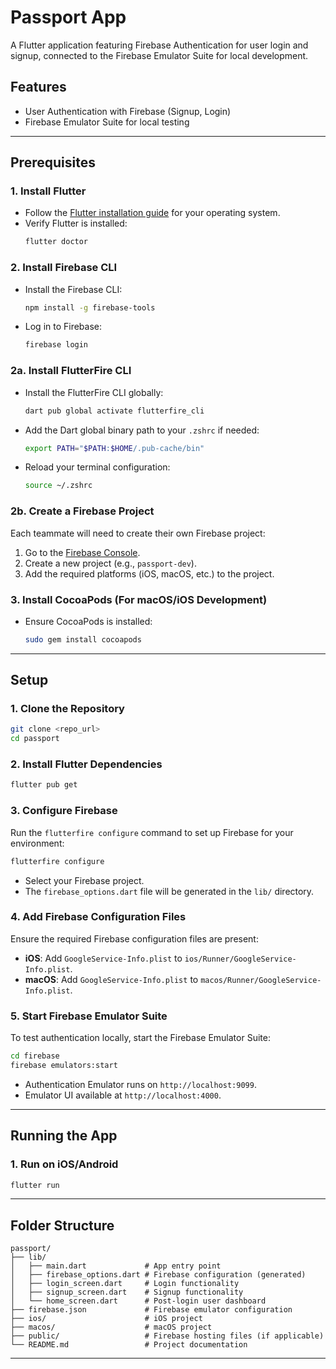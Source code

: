 # Passport App

A Flutter application featuring Firebase Authentication for user login and signup, connected to the Firebase Emulator Suite for local development.

## **Features**
- User Authentication with Firebase (Signup, Login)
- Firebase Emulator Suite for local testing

---

## **Prerequisites**

### **1. Install Flutter**
- Follow the [Flutter installation guide](https://flutter.dev/docs/get-started/install) for your operating system.
- Verify Flutter is installed:
  ```zsh
  flutter doctor
  ```

### **2. Install Firebase CLI**
- Install the Firebase CLI:
  ```zsh
  npm install -g firebase-tools
  ```
- Log in to Firebase:
  ```zsh
  firebase login
  ```
### **2a. Install FlutterFire CLI**
- Install the FlutterFire CLI globally:
  ```zsh
  dart pub global activate flutterfire_cli
  ```
- Add the Dart global binary path to your `.zshrc` if needed:
  ```zsh
  export PATH="$PATH:$HOME/.pub-cache/bin"
  ```
- Reload your terminal configuration:
  ```zsh
  source ~/.zshrc
  ```
### **2b. Create a Firebase Project**
Each teammate will need to create their own Firebase project:
1. Go to the [Firebase Console](https://console.firebase.google.com/).
2. Create a new project (e.g., `passport-dev`).
3. Add the required platforms (iOS, macOS, etc.) to the project.
  
### **3. Install CocoaPods (For macOS/iOS Development)**
- Ensure CocoaPods is installed:
  ```zsh
  sudo gem install cocoapods
  ```

---

## **Setup**

### **1. Clone the Repository**
```zsh
git clone <repo_url>
cd passport
```

### **2. Install Flutter Dependencies**
```zsh
flutter pub get
```

### **3. Configure Firebase**
Run the `flutterfire configure` command to set up Firebase for your environment:
```zsh
flutterfire configure
```
- Select your Firebase project.
- The `firebase_options.dart` file will be generated in the `lib/` directory.

### **4. Add Firebase Configuration Files**
Ensure the required Firebase configuration files are present:
- **iOS**: Add `GoogleService-Info.plist` to `ios/Runner/GoogleService-Info.plist`.
- **macOS**: Add `GoogleService-Info.plist` to `macos/Runner/GoogleService-Info.plist`.

### **5. Start Firebase Emulator Suite**
To test authentication locally, start the Firebase Emulator Suite:
```zsh
cd firebase 
firebase emulators:start
```
- Authentication Emulator runs on `http://localhost:9099`.
- Emulator UI available at `http://localhost:4000`.

---

## **Running the App**

### **1. Run on iOS/Android**
```zsh
flutter run
```

---

## **Folder Structure**

```plaintext
passport/
├── lib/
│   ├── main.dart             # App entry point
│   ├── firebase_options.dart # Firebase configuration (generated)
│   ├── login_screen.dart     # Login functionality
│   ├── signup_screen.dart    # Signup functionality
│   └── home_screen.dart      # Post-login user dashboard
├── firebase.json             # Firebase emulator configuration
├── ios/                      # iOS project
├── macos/                    # macOS project
├── public/                   # Firebase hosting files (if applicable)
└── README.md                 # Project documentation
```

---


